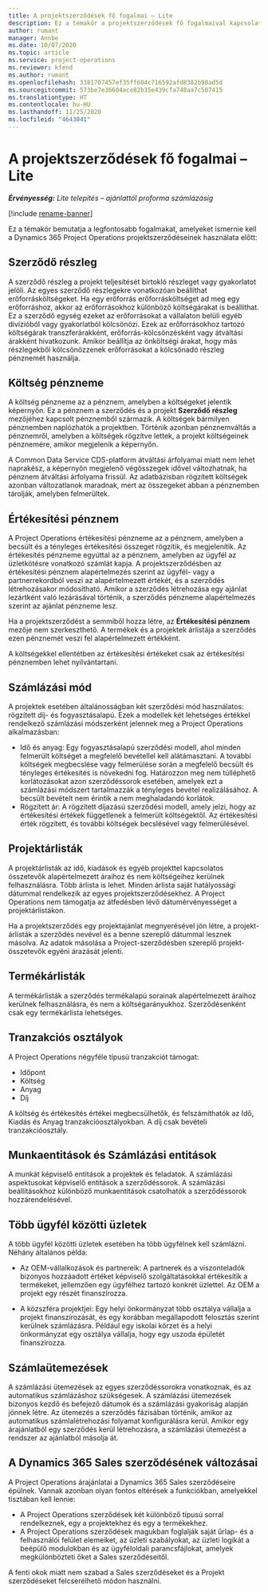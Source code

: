 ```yaml
---
title: A projektszerződések fő fogalmai – Lite
description: Ez a témakör a projektszerződések fő fogalmaival kapcsolatos információkat tartalmaz.
author: rumant
manager: Annbe
ms.date: 10/07/2020
ms.topic: article
ms.service: project-operations
ms.reviewer: kfend
ms.author: rumant
ms.openlocfilehash: 3381707457ef35ff604c716592afd8382b98ad5d
ms.sourcegitcommit: 573be7e36604ace82b35e439cfa748aa7c587415
ms.translationtype: HT
ms.contentlocale: hu-HU
ms.lasthandoff: 11/25/2020
ms.locfileid: "4643041"
---
```

# <a name="project-contracts---key-concepts---lite"></a>A projektszerződések fő fogalmai – Lite

_**Érvényesség:** Lite telepítés – ajánlattól proforma számlázásig_

[!include [rename-banner](~/includes/cc-data-platform-banner.md)]

Ez a témakör bemutatja a legfontosabb fogalmakat, amelyeket ismernie kell a Dynamics 365 Project Operations projektszerződéseinek használata előtt:

## <a name="contracting-unit"></a>Szerződő részleg

A szerződő részleg a projekt teljesítését birtokló részleget vagy gyakorlatot jelöli. Az egyes szerződő részlegekre vonatkozóan beállíthat erőforrásköltségeket. Ha egy erőforrás erőforrásköltséget ad meg egy erőforráshoz, akkor az erőforrásokhoz különböző költségárakat is beállíthat. Ez a szerződő egység ezeket az erőforrásokat a vállalaton belüli egyéb divízióból vagy gyakorlatból kölcsönözi. Ezek az erőforrásokhoz tartozó költségárak transzferárakként, erőforrás-kölcsönzésként vagy átváltási árakként hivatkozunk. Amikor beállítja az önköltségi árakat, hogy más részlegekből kölcsönözzenek erőforrásokat a kölcsönadó részleg pénznemét használja.

## <a name="cost-currency"></a>Költség pénzneme

A költség pénzneme az a pénznem, amelyben a költségeket jelentik képernyőn. Ez a pénznem a szerződés és a projekt **Szerződő részleg** mezőjéhez kapcsolt pénznemből származik. A költségek bármilyen pénznemben naplózhatók a projektben. Történik azonban pénznemváltás a pénznemről, amelyben a költségek rögzítve lettek, a projekt költségeinek pénznemére, amikor megjelenik a képernyőn.

A Common Data Service CDS-platform átváltási árfolyamai miatt nem lehet naprakész, a képernyőn megjelenő végösszegek idővel változhatnak, ha pénznem átváltási árfolyama frissül. Az adatbázisban rögzített költségek azonban változatlanok maradnak, mert az összegeket abban a pénznemben tárolják, amelyben felmerültek.

## <a name="sales-currency"></a>Értékesítési pénznem

A Project Operations értékesítési pénzneme az a pénznem, amelyben a becsült és a tényleges értékesítési összeget rögzítik, és megjelenítik. Az értékesítés pénzneme egyúttal az a pénznem, amelyben az ügyfél az üzletkötésre vonatkozó számlát kapja. A projektszerződésben az értékesítési pénznem alapértelmezés szerint az ügyfél- vagy a partnerrekordból veszi az alapértelmezett értékét, és a szerződés létrehozásakor módosítható. Amikor a szerződés létrehozása egy ajánlat lezártként való lezárásával történik, a szerződés pénzneme alapértelmezés szerint az ajánlat pénzneme lesz.

Ha a projektszerződést a semmiből hozza létre, az **Értékesítési pénznem** mezője nem szerkeszthető. A termékek és a projektek árlistája a szerződés ezen pénznemét veszi fel alapértelmezett értékként.

A költségekkel ellentétben az értékesítési értékeket csak az értékesítési pénznemben lehet nyilvántartani.

## <a name="billing-method"></a>Számlázási mód

A projektek esetében általánosságban két szerződési mód használatos: rögzített díj- és fogyasztásalapú. Ezek a modellek két lehetséges értékkel rendelkező számlázási módszerként jelennek meg a Project Operations alkalmazásban:

- Idő és anyag: Egy fogyasztásalapú szerződési modell, ahol minden felmerült költséget a megfelelő bevétellel kell alátámasztani. A további költségek megbecslése vagy felmerülése során a megfelelő becsült és tényleges értékesítés is növekedni fog. Határozzon meg nem túlléphető korlátozásokat azon szerződéssorok esetében, amelyek ezt a számlázási módszert tartalmazzák a tényleges bevétel realizálásához. A becsült bevételt nem érintik a nem meghaladandó korlátok.
- Rögzített ár: A rögzített díjazású szerződési modell, amely jelzi, hogy az értékesítési értékek függetlenek a felmerült költségektől. Az értékesítési érték rögzített, és további költségek becslésével vagy felmerülésével.

## <a name="project-price-lists"></a>Projektárlisták

A projektárlisták az idő, kiadások és egyéb projekttel kapcsolatos összetevők alapértelmezett áraihoz és nem költségeihez kerülnek felhasználásra. Több árlista is lehet. Minden árlista saját hatályossági dátummal rendelkezik az egyes projektszerződésekhez. A Project Operations nem támogatja az átfedésben lévő dátumérvényességet a projektárlistákon.

Ha a projektszerződés egy projektajánlat megnyerésével jön létre, a projekt-árlisták a szerződés nevével és a benne szereplő dátummal lesznek másolva. Az adatok másolása a Project-szerződésben szereplő projekt-összetevők egyéni árazását jelenti.

## <a name="product-price-lists"></a>Termékárlisták

A termékárlisták a szerződés termékalapú sorainak alapértelmezett áraihoz kerülnek felhasználásra, és nem a költségarányukhoz. Szerződésenként csak egy termékárlista lehetséges.

## <a name="transaction-classes"></a>Tranzakciós osztályok

A Project Operations négyféle típusú tranzakciót támogat:

- Időpont
- Költség
- Anyag
- Díj

A költség és értékesítés értékei megbecsülhetők, és felszámíthatók az Idő, Kiadás és Anyag tranzakcióosztályokban. A díj csak bevételi tranzakcióosztály.

## <a name="work-entities-and-billing-entities"></a>Munkaentitások és Számlázási entitások

A munkát képviselő entitások a projektek és feladatok. A számlázási aspektusokat képviselő entitások a szerződéssorok. A számlázási beállításokhoz különböző munkaentitások csatolhatók a szerződéssorok hozzárendelésével.

## <a name="multi-customer-deals"></a>Több ügyfél közötti üzletek

A több ügyfél közötti üzletek esetében ha több ügyfélnek kell számlázni. Néhány általános példa:

- Az OEM-vállalkozások és partnereik: A partnerek és a viszonteladók bizonyos hozzáadott értéket képviselő szolgáltatásokkal értékesítik a termékeket, jellemzően egy ügyfélhez tartozó konkrét üzlettel. Az OEM a projekt egy részét finanszírozza. 

- A közszféra projektjei: Egy helyi önkormányzat több osztálya vállalja a projekt finanszírozását, és egy korábban megállapodott felosztás szerint kerülnek számlázásra. Például egy iskolai körzet és a helyi önkormányzat egy osztálya vállalja, hogy egy uszoda épületét finanszírozza.

## <a name="invoice-schedules"></a>Számlaütemezések

A számlázási ütemezések az egyes szerződéssorokra vonatkoznak, és az automatikus számlázáshoz szükségesek. A számlázási ütemezések bizonyos kezdő és befejező dátumok és a számlázási gyakoriság alapján jönnek létre. Az ütemezés a szerződés fázisában történik, amikor az automatikus számlalétrehozási folyamat konfigurálásra kerül. Amikor egy árajánlatból egy szerződés kerül létrehozásra, a számlázási ütemezést a rendszer az ajánlatból másolja át.

## <a name="changes-from-the-dynamics-365-sales-contract"></a>A Dynamics 365 Sales szerződésének változásai

A Project Operations árajánlatai a Dynamics 365 Sales szerződéseire épülnek. Vannak azonban olyan fontos eltérések a funkciókban, amelyekkel tisztában kell lennie:

- A Project Operations szerződések két különböző típusú sorral rendelkeznek, egy a projektekhez és egy a termékekhez.
- A Project Operations szerződések magukban foglalják saját űrlap- és a felhasználói felület elemeiket, az üzleti szabályokat, az üzleti logikát a beépülő modulokban és az ügyféloldali parancsfájlokat, amelyek megkülönbözteti őket a Sales szerződéseitől.

A fenti okok miatt nem szabad a Sales szerződéseket és a Projekt szerződéseket felcserélhető módon használni.
